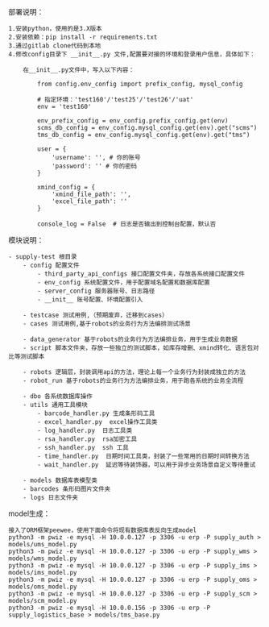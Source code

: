 部署说明：

    1.安装python，使用的是3.X版本
    2.安装依赖：pip install -r requirements.txt
    3.通过gitlab clone代码到本地
    4.修改config目录下 __init__.py 文件,配置要对接的环境和登录用户信息，具体如下：

        在__init__.py文件中，写入以下内容：

            from config.env_config import prefix_config, mysql_config
            
            # 指定环境：'test160'/'test25'/'test26'/'uat'
            env = 'test160'
            
            env_prefix_config = env_config.prefix_config.get(env)
            scms_db_config = env_config.mysql_config.get(env).get("scms")
            tms_db_config = env_config.mysql_config.get(env).get("tms")
            
            user = {
                'username': '', # 你的账号
                'password': '' # 你的密码
            }
            
            xmind_config = {
                'xmind_file_path': '',
                'excel_file_path': ''
            }
            
            console_log = False  # 日志是否输出到控制台配置，默认否

模块说明：

    - supply-test 根目录
        - config 配置文件
            - third_party_api_configs 接口配置文件夹，存放各系统接口配置文件
            - env_config 系统配置文件，用于配置域名配置和数据库配置
            - server_config 服务器账号、日志路径
            - __init__ 账号配置、环境配置引入

        - testcase 测试用例,（预期废弃，迁移到cases）
        - cases 测试用例,基于robots的业务行为方法编排测试场景

        - data_generator 基于robots的业务行为方法编排业务，用于生成业务数据
        - script 脚本文件夹，存放一些独立的测试脚本，如库存增删、xmind转化、语言包对比等测试脚本

        - robots 逻辑层，封装调用api的方法，理论上每一个业务行为封装成独立的方法
        - robot_run 基于robots的业务行为方法编排业务，用于跑各系统的业务全流程

        - dbo 各系统数据库操作
        - utils 通用工具模块
            - barcode_handler.py 生成条形码工具
            - excel_handler.py  excel操作工具类
            - log_handler.py  日志工具类
            - rsa_handler.py  rsa加密工具
            - ssh_handler.py  ssh 工具
            - time_handler.py  日期时间工具类，封装了一些常用的日期时间转换方法
            - wait_handler.py  延迟等待装饰器，可以用于异步业务场景自定义等待重试
    
        - models 数据库表模型类
        - barcodes 条形码图片文件夹
        - logs 日志文件夹
    

model生成：

    接入了ORM框架peewee，使用下面命令将现有数据库表反向生成model
    python3 -m pwiz -e mysql -H 10.0.0.127 -p 3306 -u erp -P supply_auth > models/ums_model.py
    python3 -m pwiz -e mysql -H 10.0.0.127 -p 3306 -u erp -P supply_wms > models/wms_model.py
    python3 -m pwiz -e mysql -H 10.0.0.127 -p 3306 -u erp -P supply_ims > models/ims_model.py
    python3 -m pwiz -e mysql -H 10.0.0.127 -p 3306 -u erp -P supply_oms > models/oms_model.py
    python3 -m pwiz -e mysql -H 10.0.0.127 -p 3306 -u erp -P supply_scm > models/scm_model.py
    python3 -m pwiz -e mysql -H 10.0.0.156 -p 3306 -u erp -P supply_logistics_base > models/tms_base.py


